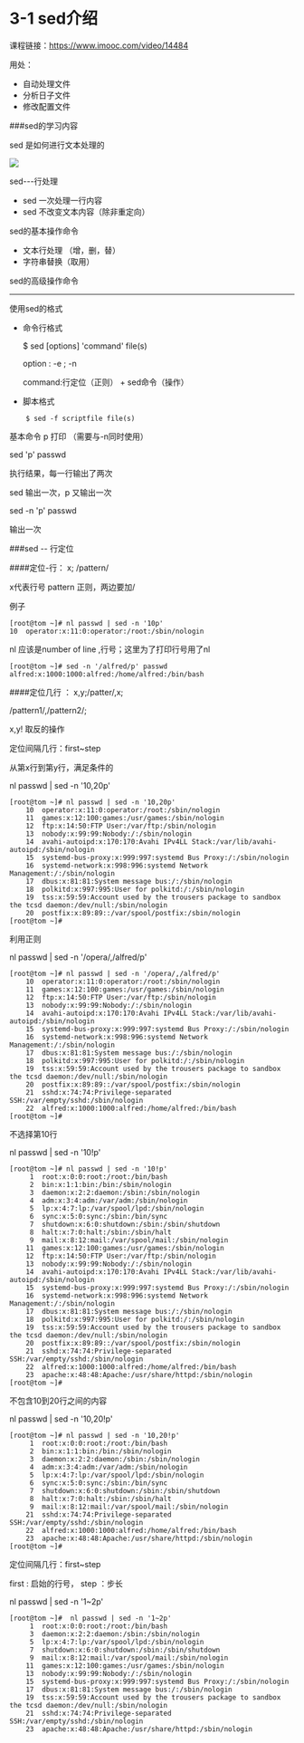 # 3-1 sed介绍

课程链接：https://www.imooc.com/video/14484

用处：

*  自动处理文件
*  分析日子文件
*  修改配置文件 

###sed的学习内容

sed 是如何进行文本处理的

![](http://p2ehgqigv.bkt.clouddn.com/18-2-4/37143046.jpg)

sed---行处理
*	sed 一次处理一行内容
*  sed  不改变文本内容（除非重定向）

sed的基本操作命令
	
* 文本行处理 （增，删，替）
* 字符串替换（取用）

sed的高级操作命令



------------


使用sed的格式
* 命令行格式

	$ sed [options] 'command' file(s)

	option : -e ; -n
	
	command:行定位（正则） + sed命令（操作）

* 脚本格式
	
```
	$ sed -f scriptfile file(s)
```
	

基本命令  p  打印  （需要与-n同时使用）

sed 'p' passwd


执行结果，每一行输出了两次

sed 输出一次，p 又输出一次

sed -n 'p' passwd

输出一次	

###sed  -- 行定位

####定位-行：  x; /pattern/

x代表行号
pattern  正则，两边要加/ 


例子 

	[root@tom ~]# nl passwd | sed -n '10p'
    10  operator:x:11:0:operator:/root:/sbin/nologin

nl  应该是number of line  ,行号；这里为了打印行号用了nl

	[root@tom ~]# sed -n '/alfred/p' passwd 
	alfred:x:1000:1000:alfred:/home/alfred:/bin/bash

####定位几行 ： x,y;/patter/,x;

/pattern1/,/pattern2/;

x,y! 取反的操作

定位间隔几行：first~step


从第x行到第y行，满足条件的


nl passwd | sed -n '10,20p' 

```
[root@tom ~]# nl passwd | sed -n '10,20p' 
    10  operator:x:11:0:operator:/root:/sbin/nologin
    11  games:x:12:100:games:/usr/games:/sbin/nologin
    12  ftp:x:14:50:FTP User:/var/ftp:/sbin/nologin
    13  nobody:x:99:99:Nobody:/:/sbin/nologin
    14  avahi-autoipd:x:170:170:Avahi IPv4LL Stack:/var/lib/avahi-autoipd:/sbin/nologin
    15  systemd-bus-proxy:x:999:997:systemd Bus Proxy:/:/sbin/nologin
    16  systemd-network:x:998:996:systemd Network Management:/:/sbin/nologin
    17  dbus:x:81:81:System message bus:/:/sbin/nologin
    18  polkitd:x:997:995:User for polkitd:/:/sbin/nologin
    19  tss:x:59:59:Account used by the trousers package to sandbox the tcsd daemon:/dev/null:/sbin/nologin
    20  postfix:x:89:89::/var/spool/postfix:/sbin/nologin
[root@tom ~]# 

```

利用正则 

nl passwd | sed -n '/opera/,/alfred/p'

```
[root@tom ~]# nl passwd | sed -n '/opera/,/alfred/p'
    10  operator:x:11:0:operator:/root:/sbin/nologin
    11  games:x:12:100:games:/usr/games:/sbin/nologin
    12  ftp:x:14:50:FTP User:/var/ftp:/sbin/nologin
    13  nobody:x:99:99:Nobody:/:/sbin/nologin
    14  avahi-autoipd:x:170:170:Avahi IPv4LL Stack:/var/lib/avahi-autoipd:/sbin/nologin
    15  systemd-bus-proxy:x:999:997:systemd Bus Proxy:/:/sbin/nologin
    16  systemd-network:x:998:996:systemd Network Management:/:/sbin/nologin
    17  dbus:x:81:81:System message bus:/:/sbin/nologin
    18  polkitd:x:997:995:User for polkitd:/:/sbin/nologin
    19  tss:x:59:59:Account used by the trousers package to sandbox the tcsd daemon:/dev/null:/sbin/nologin
    20  postfix:x:89:89::/var/spool/postfix:/sbin/nologin
    21  sshd:x:74:74:Privilege-separated SSH:/var/empty/sshd:/sbin/nologin
    22  alfred:x:1000:1000:alfred:/home/alfred:/bin/bash
[root@tom ~]# 
```
不选择第10行

nl passwd | sed -n '10!p'

```
[root@tom ~]# nl passwd | sed -n '10!p'
     1  root:x:0:0:root:/root:/bin/bash
     2  bin:x:1:1:bin:/bin:/sbin/nologin
     3  daemon:x:2:2:daemon:/sbin:/sbin/nologin
     4  adm:x:3:4:adm:/var/adm:/sbin/nologin
     5  lp:x:4:7:lp:/var/spool/lpd:/sbin/nologin
     6  sync:x:5:0:sync:/sbin:/bin/sync
     7  shutdown:x:6:0:shutdown:/sbin:/sbin/shutdown
     8  halt:x:7:0:halt:/sbin:/sbin/halt
     9  mail:x:8:12:mail:/var/spool/mail:/sbin/nologin
    11  games:x:12:100:games:/usr/games:/sbin/nologin
    12  ftp:x:14:50:FTP User:/var/ftp:/sbin/nologin
    13  nobody:x:99:99:Nobody:/:/sbin/nologin
    14  avahi-autoipd:x:170:170:Avahi IPv4LL Stack:/var/lib/avahi-autoipd:/sbin/nologin
    15  systemd-bus-proxy:x:999:997:systemd Bus Proxy:/:/sbin/nologin
    16  systemd-network:x:998:996:systemd Network Management:/:/sbin/nologin
    17  dbus:x:81:81:System message bus:/:/sbin/nologin
    18  polkitd:x:997:995:User for polkitd:/:/sbin/nologin
    19  tss:x:59:59:Account used by the trousers package to sandbox the tcsd daemon:/dev/null:/sbin/nologin
    20  postfix:x:89:89::/var/spool/postfix:/sbin/nologin
    21  sshd:x:74:74:Privilege-separated SSH:/var/empty/sshd:/sbin/nologin
    22  alfred:x:1000:1000:alfred:/home/alfred:/bin/bash
    23  apache:x:48:48:Apache:/usr/share/httpd:/sbin/nologin
[root@tom ~]# 
```
不包含10到20行之间的内容

nl passwd | sed -n '10,20!p'

```
[root@tom ~]# nl passwd | sed -n '10,20!p'
     1  root:x:0:0:root:/root:/bin/bash
     2  bin:x:1:1:bin:/bin:/sbin/nologin
     3  daemon:x:2:2:daemon:/sbin:/sbin/nologin
     4  adm:x:3:4:adm:/var/adm:/sbin/nologin
     5  lp:x:4:7:lp:/var/spool/lpd:/sbin/nologin
     6  sync:x:5:0:sync:/sbin:/bin/sync
     7  shutdown:x:6:0:shutdown:/sbin:/sbin/shutdown
     8  halt:x:7:0:halt:/sbin:/sbin/halt
     9  mail:x:8:12:mail:/var/spool/mail:/sbin/nologin
    21  sshd:x:74:74:Privilege-separated SSH:/var/empty/sshd:/sbin/nologin
    22  alfred:x:1000:1000:alfred:/home/alfred:/bin/bash
    23  apache:x:48:48:Apache:/usr/share/httpd:/sbin/nologin
[root@tom ~]# 
```

定位间隔几行：first~step

first : 启始的行号，
step ：步长

nl passwd | sed -n '1~2p'

```
[root@tom ~]#  nl passwd | sed -n '1~2p'
     1  root:x:0:0:root:/root:/bin/bash
     3  daemon:x:2:2:daemon:/sbin:/sbin/nologin
     5  lp:x:4:7:lp:/var/spool/lpd:/sbin/nologin
     7  shutdown:x:6:0:shutdown:/sbin:/sbin/shutdown
     9  mail:x:8:12:mail:/var/spool/mail:/sbin/nologin
    11  games:x:12:100:games:/usr/games:/sbin/nologin
    13  nobody:x:99:99:Nobody:/:/sbin/nologin
    15  systemd-bus-proxy:x:999:997:systemd Bus Proxy:/:/sbin/nologin
    17  dbus:x:81:81:System message bus:/:/sbin/nologin
    19  tss:x:59:59:Account used by the trousers package to sandbox the tcsd daemon:/dev/null:/sbin/nologin
    21  sshd:x:74:74:Privilege-separated SSH:/var/empty/sshd:/sbin/nologin
    23  apache:x:48:48:Apache:/usr/share/httpd:/sbin/nologin 
```



<!--
create time: 2018-02-04 22:24:24
Author: Alfred

This file is created by Marboo<http://marboo.io> template file $MARBOO_HOME/.media/starts/default.md
本文件由 Marboo<http://marboo.io> 模板文件 $MARBOO_HOME/.media/starts/default.md 创建
-->

